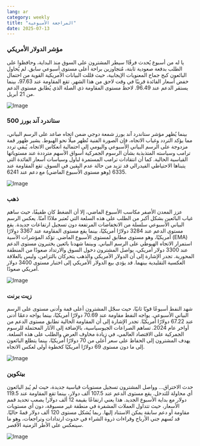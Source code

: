 ```yaml
---
lang: ar
category: weekly
title: "المراجعة الأسبوعية"
date: 2025-07-13
---
```


### مؤشر الدولار الأمريكي

يا له من أسبوع يُحدث فرقًا! سيطر المشترون على السوق منذ البداية، وحافظوا على الطلب بدفعة صعودية ثابتة، مُتجاوزين براحة أعلى مستوى أسبوعي سابق. لم يُحاول البائعون كبح جماح المعنويات الإيجابية، حيث قللت البيانات الأمريكية القوية من احتمال خفض أسعار الفائدة قريبًا في وقت لاحق من هذا الشهر. تقع المقاومة عند 97.63، بينما يستقر الدعم عند 96.49. لاحظ مستوى المقاومة ذي الصلة الذي يُطابق مستوى الدعم من 21 أبريل.

![Image](https://markleighedu.github.io/img/Jul-2025/13-Jul-2025/usdindex.jpg)

### ستاندرد آند بورز 500

بينما يُظهر مؤشر ستاندرد آند بورز شمعة دوجي ضمن اتجاه صاعد على الرسم البياني، مما يؤكد التردد وغياب الاتجاه، فإن الصورة الفنية تُظهر ميلًا نحو الهبوط. يشير ظهور قمة مزدوجة على الرسم البياني الأسبوعي واليومي إلى احتمالية انعكاس الاتجاه. يُبقي تردد ترامب وسياسته المتذبذبة بشأن الرسوم الجمركية أسواق الأسهم مترددة عند مستوياتها القياسية الحالية. كما أن انتقادات ترامب المستمرة لباول وسياسات أسعار الفائدة التي يتبناها الاحتياطي الفيدرالي قد تزيد من حالة عدم اليقين في السوق. تقع المقاومة عند 6335 (وهو مستوى الأسبوع الماضي) مع دعم عند 6241.

![Image](https://markleighedu.github.io/img/Jul-2025/13-Jul-2025/sp500.jpg)

### ذهب

عزز المعدن الأصفر مكاسب الأسبوع الماضي، إلا أن الضغط كان طفيفًا، حيث ساهم غياب البائعين بشكل أكبر من الطلب على هذه السلعة التي تُعتبر ملاذًا آمنًا. يعكس الرسم البياني الأسبوعي سلسلة من الانخفاضات المرتفعة دون تسجيل ارتفاعات جديدة. يقع مستوى الدعم عند 3284 دولارًا أمريكيًا، بينما يقع مستوى المقاومة عند 3367 دولارًا أمريكيًا، وهو مستوى مطابق لمستوى الأسبوع الماضي. تؤكد المؤشرات الأسية (EMA) استمرار الاتجاه الهبوطي على الرسم البياني. وبينما شهدنا بائعين يختبرون مستوى الدعم عند 3300 دولار أمريكي، يواصل المشترون دخول السوق والارتداد صعودًا من المنطقة المحورية. تجدر الإشارة إلى أن الدولار الأمريكي والذهب يتحركان بالتزامن، وليس بالعلاقة العكسية التقليدية بينهما. قد يؤدي بيع الدولار الأمريكي إلى اختبار مستوى 3400 دولار أمريكي صعودًا.

![Image](https://markleighedu.github.io/img/Jul-2025/13-Jul-2025/gold.jpg)

### زيت برنت

شهد النفط أسبوعًا قويًا ثانيًا، حيث سجّل المشترون أعلى قمة وأدنى مستوى على الرسم البياني الأسبوعي. يواجه النفط مقاومة عند 70.69 دولارًا أمريكيًا، بينما يواجه دعمًا أدنى عند 67.22 دولارًا أمريكيًا. تجدر الإشارة إلى أن المقاومة الحالية تطابق مستوى الدعم من أواخر عام 2024. تساهم الصراعات الجيوسياسية، بالإضافة إلى الآثار المحتملة للرسوم الجمركية على الاقتصاد العالمي، في زيادة مخاوف العرض والطلب على هذه السلعة. يهدف المشترون إلى الحفاظ على سعر أعلى من 70 دولارًا أمريكيًا، بينما يتطلع البائعون إلى ما دون مستوى 69 دولارًا أمريكيًا كخطوة أولى لعكس الاتجاه.

![Image](https://markleighedu.github.io/img/Jul-2025/13-Jul-2025/brentoil.jpg)

### بيتكوين

حدث الاختراق... وواصل المشترون تسجيل مستويات قياسية جديدة، حيث لم يُبدِ البائعون أي محاولة للتدخل. يقع مستوى الدعم عند 107.5 ألف دولار، بينما تقع المقاومة عند 119.5 دولار مع بداية الأسبوع الجديد. هذا يعني ارتفاعًا بقيمة 12 ألف دولار! يصعب تحديد قمم الأسعار، حيث تتداول العملات المشفرة في منطقة غير مسبوقة، دون أي مستويات مقاومة أو دعم سابقة يمكن الاستناد إليها. ربما يُشكل مستوى 120 ألف دولار قمةً حاليًا. قد تُسهم جني الأرباح وقراءات ذروة الشراء في حدوث ارتدادات وتراجعات، وهو ما سينعكس على الأطر الزمنية الأقصر.

![Image](https://markleighedu.github.io/img/Jul-2025/13-Jul-2025/bitcoin.jpg)

